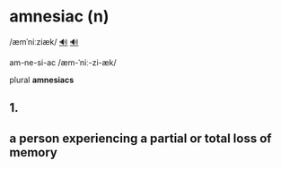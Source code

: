 # amnesiac (n)

/æmˈniːziæk/ [🔊](https://www.oxfordlearnersdictionaries.com/media/english/uk_pron/a/amn/amnes/amnesiac__gb_1.mp3) [🔊](https://www.oxfordlearnersdictionaries.com/media/english/us_pron/a/amn/amnes/amnesiac__us_1_rr.mp3)

am-ne-si-ac /æm-ˈniː-zi-æk/

plural **amnesiacs**

## 1.

## a person experiencing a partial or total loss of memory